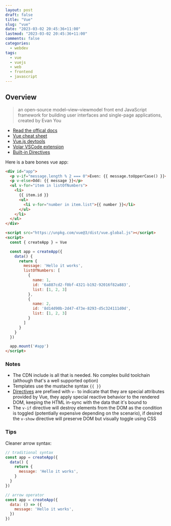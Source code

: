 ```yaml
---
layout: post
draft: false
title: "Vue"
slug: "vue"
date: "2023-03-02 20:45:36+11:00"
lastmod: "2023-03-02 20:45:36+11:00"
comments: false
categories:
  - webdev
tags:
  - vue
  - vuejs
  - web
  - frontend
  - javascript
---
```


## Overview

> an open-source model–view–viewmodel front end JavaScript framework for building user interfaces and single-page applications, created by Evan You

- [Read the offical docs](https://vuejs.org/guide/quick-start.html#using-vue-from-cdn)
- [Vue cheat sheet](https://boussadjra.github.io/vue-cheat-sheet/guide/)
- [Vue.js devtools](https://chrome.google.com/webstore/detail/vuejs-devtools/nhdogjmejiglipccpnnnanhbledajbpd?hl=en)
- [Volar VSCode extension](https://marketplace.visualstudio.com/items?itemName=Vue.volar)
- [Built-in Directives](https://vuejs.org/api/built-in-directives.html)

Here is a bare bones vue app:

```html
<div id="app">
  <p v-if="message.length % 2 === 0">Even: {{ message.toUpperCase() }}</p>
  <p v-else>Odd: {{ message }}</p>
  <ul v-for="item in listOfNumbers">
    <li>
      {{ item.id }}
      <ul>
        <li v-for="number in item.list">{{ number }}</li>
      </ul>
    </li>
  </ul>
</div>

<script src="https://unpkg.com/vue@3/dist/vue.global.js"></script>
<script>
  const { createApp } = Vue

  const app = createApp({
    data() {
      return {
        message: 'Hello it works',
        listOfNumbers: [
          {
            name: 1,
            id: '6a887cd2-f0bf-4321-b192-92016f82a883',
            list: [1, 2, 3]
          },
          {
            name: 2,
            id: '8d14d90b-2d47-473e-8293-d5c324111d0d',
            list: [1, 2, 3]
          }
        ]
      }
    }
  })

  app.mount('#app')
</script>
```

### Notes

- The CDN include is all that is needed. No complex build toolchain (although that's a well supported option)
- Templates use the mustache syntax `{{ }}`
- [Directives](https://vuejs.org/api/built-in-directives.html) are prefixed with `v-` to indicate that they are special attributes provided by Vue, they apply special reactive behavior to the rendered DOM, keeping the HTML in-sync with the data that it's bound to
- The `v-if` directive will destroy elements from the DOM as the condition is toggled (potentially expensive depending on the scenario), if desired the `v-show` directive will preserve DOM but visually toggle using CSS


### Tips

Cleaner arrow syntax:

```javascript
// traditional syntax
const app = createApp({
  data() {
    return {
      message: 'Hello it works',
    }
  }
})

// arrow operator
const app = createApp({
  data: () => ({
    message: 'Hello it works',
  })
})
```
